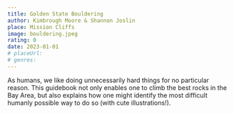 ```yaml
---
title: Golden State Bouldering
author: Kimbrough Moore & Shannon Joslin
place: Mission Cliffs
image: bouldering.jpeg
rating: 0
date: 2023-01-01
# placeUrl:
# genres:
---
```


As humans, we like doing unnecessarily hard things for no particular reason. This guidebook not only enables one to climb the best rocks in the Bay Area, but also explains how one might identify the most difficult humanly possible way to do so (with cute illustrations!).
